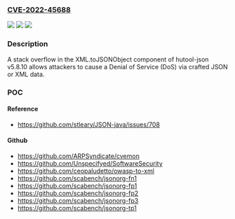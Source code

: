 ### [CVE-2022-45688](https://cve.mitre.org/cgi-bin/cvename.cgi?name=CVE-2022-45688)
![](https://img.shields.io/static/v1?label=Product&message=n%2Fa&color=blue)
![](https://img.shields.io/static/v1?label=Version&message=n%2Fa&color=blue)
![](https://img.shields.io/static/v1?label=Vulnerability&message=n%2Fa&color=brighgreen)

### Description

A stack overflow in the XML.toJSONObject component of hutool-json v5.8.10 allows attackers to cause a Denial of Service (DoS) via crafted JSON or XML data.

### POC

#### Reference
- https://github.com/stleary/JSON-java/issues/708

#### Github
- https://github.com/ARPSyndicate/cvemon
- https://github.com/Unspecifyed/SoftwareSecurity
- https://github.com/ceopaludetto/owasp-to-xml
- https://github.com/scabench/jsonorg-fn1
- https://github.com/scabench/jsonorg-fp1
- https://github.com/scabench/jsonorg-fp2
- https://github.com/scabench/jsonorg-fp3
- https://github.com/scabench/jsonorg-tp1

